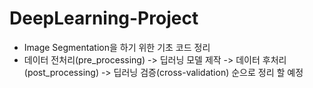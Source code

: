 # DeepLearning-Project
- Image Segmentation을 하기 위한 기초 코드 정리
- 데이터 전처리(pre_processing) -> 딥러닝 모델 제작 -> 데이터 후처리(post_processing) -> 딥러닝 검증(cross-validation) 순으로 정리 할 예정
